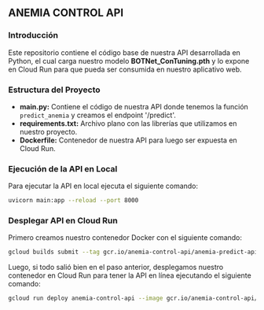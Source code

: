 ## ANEMIA CONTROL API

### Introducción

Este repositorio contiene el código base de nuestra API desarrollada en Python, el cual carga nuestro modelo **BOTNet_ConTuning.pth** y lo expone en Cloud Run para que pueda ser consumida en nuestro aplicativo web.

### Estructura del Proyecto

- **main.py:** Contiene el código de nuestra API donde tenemos la función `predict_anemia` y creamos el endpoint '/predict'.
- **requirements.txt:** Archivo plano con las librerías que utilizamos en nuestro proyecto.
- **Dockerfile:** Contenedor de nuestra API para luego ser expuesta en Cloud Run.

### Ejecución de la API en Local

Para ejecutar la API en local ejecuta el siguiente comando:

```bash
uvicorn main:app --reload --port 8000
```

### Desplegar API en Cloud Run

Primero creamos nuestro contenedor Docker con el siguiente comando:

```bash
gcloud builds submit --tag gcr.io/anemia-control-api/anemia-predict-api:v7
```

Luego, si todo salió bien en el paso anterior, desplegamos nuestro contenedor en Cloud Run para tener la API en línea ejecutando el siguiente comando:

```bash
gcloud run deploy anemia-control-api --image gcr.io/anemia-control-api/anemia-predict-api:v7 --platform managed --region us-central1 --allow-unauthenticated --port 8000 --cpu 1 --memory 2Gi --min-instances 0 --max-instances 1 --timeout 300s
```
